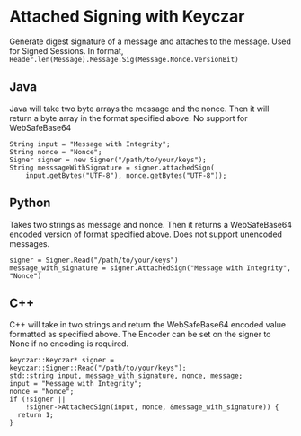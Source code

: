 # Attached Signing with Keyczar #
Generate digest signature of a message and attaches to the message. Used for Signed Sessions. In format, `Header.len(Message).Message.Sig(Message.Nonce.VersionBit)`
## Java ##
Java will take two byte arrays the message and the nonce. Then it will return a byte array in the format specified above. No support for WebSafeBase64
```
String input = "Message with Integrity";
String nonce = "Nonce";
Signer signer = new Signer("/path/to/your/keys");
String messsageWithSignature = signer.attachedSign(
    input.getBytes("UTF-8"), nonce.getBytes("UTF-8"));
```

## Python ##
Takes two strings as message and nonce. Then it returns a WebSafeBase64 encoded version of format specified above. Does not support unencoded messages.
```
signer = Signer.Read("/path/to/your/keys")
message_with_signature = signer.AttachedSign("Message with Integrity", "Nonce")
```

## C++ ##
C++ will take in two strings and return the WebSafeBase64 encoded value formatted as specified above. The Encoder can be set on the signer to None if no encoding is required.
```
keyczar::Keyczar* signer = keyczar::Signer::Read("/path/to/your/keys");
std::string input, message_with_signature, nonce, message;
input = "Message with Integrity";
nonce = "Nonce";
if (!signer ||
    !signer->AttachedSign(input, nonce, &message_with_signature)) {
  return 1;
}
```